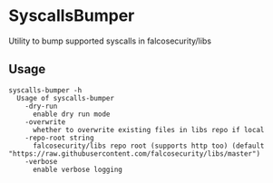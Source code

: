# SyscallsBumper

Utility to bump supported syscalls in falcosecurity/libs

## Usage

```shell
syscalls-bumper -h
  Usage of syscalls-bumper
    -dry-run
      enable dry run mode
    -overwrite
      whether to overwrite existing files in libs repo if local
    -repo-root string
      falcosecurity/libs repo root (supports http too) (default "https://raw.githubusercontent.com/falcosecurity/libs/master")
    -verbose
      enable verbose logging
```
